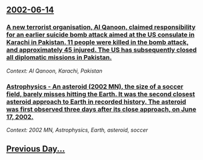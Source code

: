 ## [2002-06-14](/news/2002/06/14/index.md)

### [ A new terrorist organisation, Al Qanoon, claimed responsibility for an earlier suicide bomb attack aimed at the US consulate in Karachi in Pakistan. 11 people were killed in the bomb attack, and approximately 45 injured. The US has subsequently closed all diplomatic missions in Pakistan.](/news/2002/06/14/a-new-terrorist-organisation-al-qanoon-claimed-responsibility-for-an-earlier-suicide-bomb-attack-aimed-at-the-us-consulate-in-karachi-in.md)
_Context: Al Qanoon, Karachi, Pakistan_

### [ Astrophysics - An asteroid (2002 MN), the size of a soccer field, barely misses hitting the Earth. It was the second closest asteroid approach to Earth in recorded history. The asteroid was first observed three days after its close approach, on June 17, 2002.](/news/2002/06/14/astrophysics-a-an-asteroid-2002-mn-the-size-of-a-soccer-field-barely-misses-hitting-the-earth-it-was-the-second-closest-asteroid-app.md)
_Context: 2002 MN, Astrophysics, Earth, asteroid, soccer_

## [Previous Day...](/news/2002/06/13/index.md)

